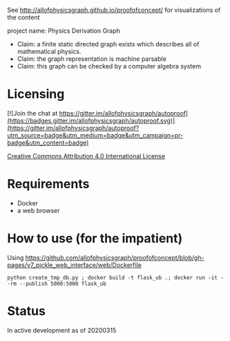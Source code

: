 
See http://allofphysicsgraph.github.io/proofofconcept/
 for visualizations of the content


project name: Physics Derivation Graph

* Claim: a finite static directed graph exists which describes all of mathematical physics. 
* Claim: the graph representation is machine parsable
* Claim: this graph can be checked by a computer algebra system

# Licensing

[![Join the chat at https://gitter.im/allofphysicsgraph/autoproof](https://badges.gitter.im/allofphysicsgraph/autoproof.svg)](https://gitter.im/allofphysicsgraph/autoproof?utm_source=badge&utm_medium=badge&utm_campaign=pr-badge&utm_content=badge)

[Creative Commons Attribution 4.0 International License](http://creativecommons.org/licenses/by/4.0/)



# Requirements

* Docker
* a web browser

# How to use (for the impatient)

Using 
https://github.com/allofphysicsgraph/proofofconcept/blob/gh-pages/v7_pickle_web_interface/web/Dockerfile

    python create_tmp_db.py ; docker build -t flask_ub .; docker run -it --rm --publish 5000:5000 flask_ub


# Status

In active development as of 20200315


